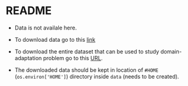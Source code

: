 # README

* Data is not availale here. 

* To download data go to this [link](https://drive.google.com/file/d/1tjH9bIesyrMZKR_x8BwXgszR-9Snna-a/view?usp=sharing)

* To download the entire dataset that can be used to study domain-adaptation problem go to this [URL](http://ai.bu.edu/visda-2019/#data).

* The downloaded data should be kept in location of `#HOME` (`os.environ['HOME']`) directory inside `data` (needs to be created).   